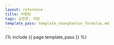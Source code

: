 ```yaml
---
layout: reference
title: 저령탕
tags: 상한론, 처방
template_pass: template_shanghanlun_formulas.md
---
```



{% include {{ page.template_pass }} %}